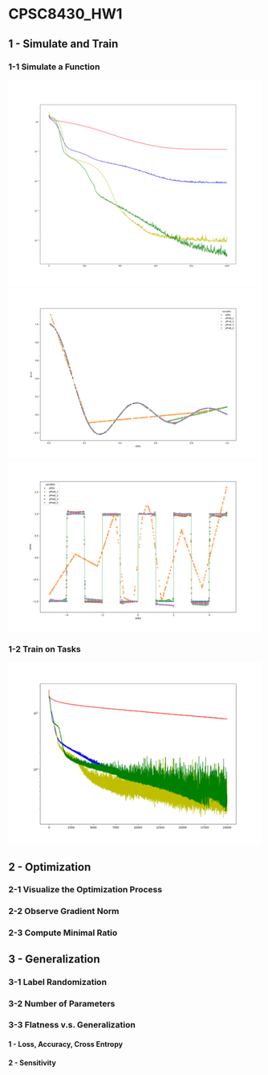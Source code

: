 # CPSC8430_HW1
## 1 - Simulate and Train
### 1-1 Simulate a Function
![](./HW1_LossPlot_Compilation_500pts_2.png)
![](./HW1_FcnPlot_Compilation_500pts_2.png)
![](./HW1_FcnPlot_Compilation_500pts.png)
### 1-2 Train on Tasks
![](./HW1_LossPlot_Compilation_500pts.png)
## 2 - Optimization
### 2-1 Visualize the Optimization Process
### 2-2 Observe Gradient Norm
### 2-3 Compute Minimal Ratio
## 3 - Generalization
### 3-1 Label Randomization
### 3-2 Number of Parameters
### 3-3 Flatness v.s. Generalization
#### 1 - Loss, Accuracy, Cross Entropy
#### 2 - Sensitivity

